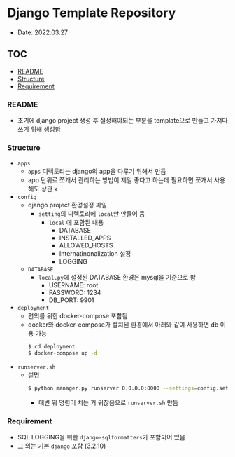 # Django Template Repository

- Date: 2022.03.27

## TOC

- [README](#README)
- [Structure](#Structure)
- [Requirement](#Requirement)

### README

- 초기에 django project 생성 후 설정해야되는 부분을 template으로 만들고 가져다 쓰기 위해 생성함

### Structure

- `apps`
    - `apps` 디렉토리는 django의 app을 다루기 위해서 만듬
    - app 단위로 쪼개서 관리하는 방법이 제일 좋다고 하는데 필요하면 쪼개서 사용해도 상관 x
- `config`
    - django project 환경설정 파일
        - `setting`의 디렉토리에 `local`만 만들어 둠
            - `local` 에 포함된 내용
                - DATABASE
                - INSTALLED_APPS
                - ALLOWED_HOSTS
                - Internatinonalization 설정
                - LOGGING
    - `DATABASE`
        - `local.py`에 설정된 DATABASE 환경은 mysql을 기준으로 함
            - USERNAME: root
            - PASSWORD: 1234
            - DB_PORT: 9901
- `deployment`
    - 편의를 위한 docker-compose 포함됨
    - docker와 docker-compose가 설치된 환경에서 아래와 같이 사용하면 db 이용 가능
      ```sh
      $ cd deployment
      $ docker-compose up -d
      ```
- `runserver.sh`
    - 설명
      ```sh
      $ python manager.py runserver 0.0.0.0:8000 --settings=config.settings.local
      ```
        - 매번 위 명령어 치는 거 귀찮음으로 `runserver.sh` 만듬

### Requirement

- SQL LOGGING을 위한 `django-sqlformatters`가 포함되어 있음
- 그 외는 기본 `django` 포함 (3.2.10)

